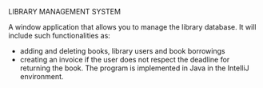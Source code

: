 
LIBRARY MANAGEMENT SYSTEM

A window application that allows you to manage the library database. It will include such functionalities as: 
- adding and deleting books, library users and book borrowings
- creating an invoice if the user does not respect the deadline for returning the book.
The program is implemented in Java in the IntelliJ environment.